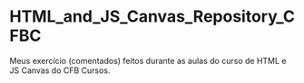 # HTML_and_JS_Canvas_Repository_CFBC

Meus exercício (comentados) feitos durante as aulas do curso de HTML e JS Canvas do CFB Cursos.
